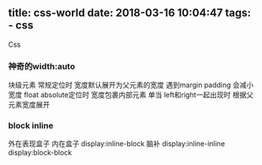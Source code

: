 title: css-world
date: 2018-03-16 10:04:47
tags:
    - css
---
Css
<!--more-->

### 神奇的width:auto
块级元素 常规定位时 宽度默认展开为父元素的宽度 遇到margin padding 会减小宽度
float absolute定位时 宽度包裹内部元素  单当 left和right一起出现时 根据父元素宽度展开

### block inline
外在表现盒子 内在盒子
display:inline-block
脑补
display:inline-inline
display:block-block


